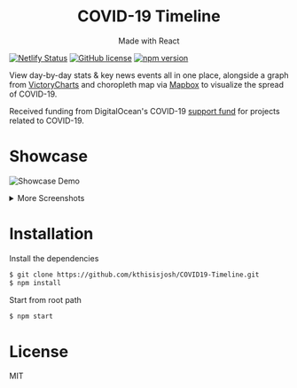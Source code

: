 <h1 align="center">
COVID-19 Timeline
</h1>
<p align="center">
Made with React
</p>

[![Netlify Status](https://api.netlify.com/api/v1/badges/d8e8961c-c6c8-4840-9ac9-187b654a8652/deploy-status)](https://app.netlify.com/sites/covid19-timeline/deploys) [![GitHub license](https://img.shields.io/badge/license-MIT-blue.svg)](https://github.com/facebook/react/blob/master/LICENSE) [![npm version](https://img.shields.io/npm/v/react.svg?style=flat)](https://www.npmjs.com/package/react) 


View day-by-day stats & key news events all in one place, alongside a graph from <a href="https://www.npmjs.com/package/victory-chart">VictoryCharts</a> and choropleth map via <a href="https://www.mapbox.com/">Mapbox</a> to visualize the spread of COVID-19.

Received funding from DigitalOcean's COVID-19 <a href="https://www.digitalocean.com/community/pages/covid-19">support fund</a> for projects related to COVID-19.

# Showcase
![Showcase Demo](https://github.com/kthisisjosh/readme-assets/blob/master/covid19-timeline/Showcase.gif)

<details>
  <summary>More Screenshots</summary>
  <h3>The World</h3>
  <img src="https://github.com/kthisisjosh/readme-assets/blob/master/covid19-timeline/world.jpg" />

  <h3>Canada</h3>
  <img src="https://github.com/kthisisjosh/readme-assets/blob/master/covid19-timeline/canada.jpg" />

  <h3>United States of America</h3>
  <img src="https://github.com/kthisisjosh/readme-assets/blob/master/covid19-timeline/usa.jpg" />

</details>

# Installation
Install the dependencies

```sh
$ git clone https://github.com/kthisisjosh/COVID19-Timeline.git
$ npm install
```

Start from root path
```sh
$ npm start
```

# License

MIT
